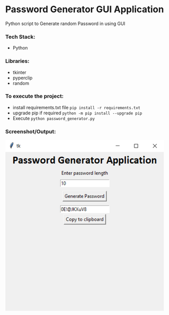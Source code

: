 # Password Generator GUI Application
Python script to Generate random Password in using GUI 

### Tech Stack:
+ Python

### Libraries:
+ tkinter
+ pyperclip
+ random

### To execute the project:
+ install requirements.txt file `pip install -r requirements.txt`
+ upgrade pip if required `python -m pip install --upgrade pip`
+ Execute `python password_generator.py`

### Screenshot/Output:
![Screenshot of the Output](op1.png)